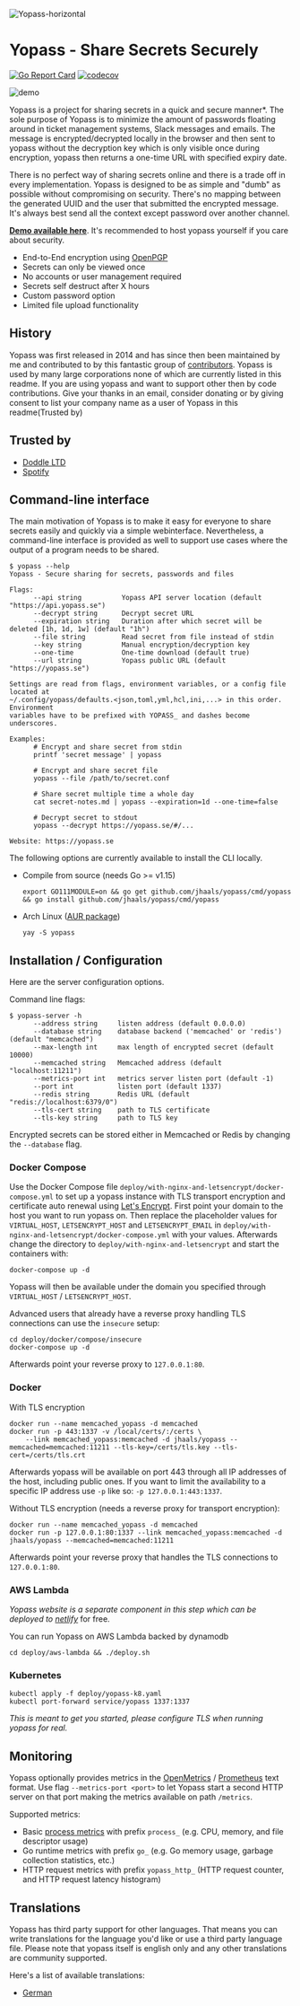 ![Yopass-horizontal](https://user-images.githubusercontent.com/37777956/59544367-0867aa80-8f09-11e9-8d6a-02008e1bccc7.png)

# Yopass - Share Secrets Securely

[![Go Report Card](https://goreportcard.com/badge/github.com/jhaals/yopass)](https://goreportcard.com/report/github.com/jhaals/yopass)
[![codecov](https://codecov.io/gh/jhaals/yopass/branch/master/graph/badge.svg)](https://codecov.io/gh/jhaals/yopass)

![demo](https://ydemo.netlify.com/yopass-demo.gif)

Yopass is a project for sharing secrets in a quick and secure manner\*.
The sole purpose of Yopass is to minimize the amount of passwords floating around in ticket management systems, Slack messages and emails. The message is encrypted/decrypted locally in the browser and then sent to yopass without the decryption key which is only visible once during encryption, yopass then returns a one-time URL with specified expiry date.

There is no perfect way of sharing secrets online and there is a trade off in every implementation. Yopass is designed to be as simple and "dumb" as possible without compromising on security. There's no mapping between the generated UUID and the user that submitted the encrypted message. It's always best send all the context except password over another channel.

**[Demo available here](https://yopass.se)**. It's recommended to host yopass yourself if you care about security.

- End-to-End encryption using [OpenPGP](https://openpgpjs.org/)
- Secrets can only be viewed once
- No accounts or user management required
- Secrets self destruct after X hours
- Custom password option
- Limited file upload functionality

## History
Yopass was first released in 2014 and has since then been maintained by me and contributed to by this fantastic group of [contributors](https://github.com/jhaals/yopass/graphs/contributors). Yopass is used by many large corporations none of which are currently listed in this readme.
If you are using yopass and want to support other then by code contributions. Give your thanks in an email, consider donating or by giving consent to list your company name as a user of Yopass in this readme(Trusted by)

## Trusted by
- [Doddle LTD](https://doddle.com)
- [Spotify](https://spotify.com)

## Command-line interface

The main motivation of Yopass is to make it easy for everyone to share secrets easily and quickly via a simple webinterface. Nevertheless, a command-line interface is provided as well to support use cases where the output of a program needs to be shared.

```console
$ yopass --help
Yopass - Secure sharing for secrets, passwords and files

Flags:
      --api string          Yopass API server location (default "https://api.yopass.se")
      --decrypt string      Decrypt secret URL
      --expiration string   Duration after which secret will be deleted [1h, 1d, 1w] (default "1h")
      --file string         Read secret from file instead of stdin
      --key string          Manual encryption/decryption key
      --one-time            One-time download (default true)
      --url string          Yopass public URL (default "https://yopass.se")

Settings are read from flags, environment variables, or a config file located at
~/.config/yopass/defaults.<json,toml,yml,hcl,ini,...> in this order. Environment
variables have to be prefixed with YOPASS_ and dashes become underscores.

Examples:
      # Encrypt and share secret from stdin
      printf 'secret message' | yopass

      # Encrypt and share secret file
      yopass --file /path/to/secret.conf

      # Share secret multiple time a whole day
      cat secret-notes.md | yopass --expiration=1d --one-time=false

      # Decrypt secret to stdout
      yopass --decrypt https://yopass.se/#/...

Website: https://yopass.se
```

The following options are currently available to install the CLI locally.

- Compile from source (needs Go >= v1.15)

  ```console
  export GO111MODULE=on && go get github.com/jhaals/yopass/cmd/yopass && go install github.com/jhaals/yopass/cmd/yopass
  ```

- Arch Linux ([AUR package](https://aur.archlinux.org/packages/yopass/))

  ```console
  yay -S yopass
  ```

## Installation / Configuration

Here are the server configuration options.

Command line flags:

```console
$ yopass-server -h
      --address string     listen address (default 0.0.0.0)
      --database string    database backend ('memcached' or 'redis') (default "memcached")
      --max-length int     max length of encrypted secret (default 10000)
      --memcached string   Memcached address (default "localhost:11211")
      --metrics-port int   metrics server listen port (default -1)
      --port int           listen port (default 1337)
      --redis string       Redis URL (default "redis://localhost:6379/0")
      --tls-cert string    path to TLS certificate
      --tls-key string     path to TLS key
```

Encrypted secrets can be stored either in Memcached or Redis by changing the `--database` flag.

### Docker Compose

Use the Docker Compose file `deploy/with-nginx-and-letsencrypt/docker-compose.yml` to set up a yopass instance with TLS transport encryption and certificate auto renewal using [Let's Encrypt](https://letsencrypt.org/). First point your domain to the host you want to run yopass on. Then replace the placeholder values for `VIRTUAL_HOST`, `LETSENCRYPT_HOST` and `LETSENCRYPT_EMAIL` in `deploy/with-nginx-and-letsencrypt/docker-compose.yml` with your values. Afterwards change the directory to `deploy/with-nginx-and-letsencrypt` and start the containers with:
```console
docker-compose up -d
```
Yopass will then be available under the domain you specified through `VIRTUAL_HOST` / `LETSENCRYPT_HOST`.

Advanced users that already have a reverse proxy handling TLS connections can use the `insecure` setup:

```console
cd deploy/docker/compose/insecure
docker-compose up -d
```
Afterwards point your reverse proxy to `127.0.0.1:80`.

### Docker

With TLS encryption

```console
docker run --name memcached_yopass -d memcached
docker run -p 443:1337 -v /local/certs/:/certs \
    --link memcached_yopass:memcached -d jhaals/yopass --memcached=memcached:11211 --tls-key=/certs/tls.key --tls-cert=/certs/tls.crt
```
Afterwards yopass will be available on port 443 through all IP addresses of the host, including public ones. If you want to limit the availability to a specific IP address use `-p` like so: `-p 127.0.0.1:443:1337`.

Without TLS encryption (needs a reverse proxy for transport encryption):

```console
docker run --name memcached_yopass -d memcached
docker run -p 127.0.0.1:80:1337 --link memcached_yopass:memcached -d jhaals/yopass --memcached=memcached:11211
```

Afterwards point your reverse proxy that handles the TLS connections to `127.0.0.1:80`.

### AWS Lambda

_Yopass website is a separate component in this step which can be deployed to [netlify](https://netlify.com)_ for free.

You can run Yopass on AWS Lambda backed by dynamodb

```console
cd deploy/aws-lambda && ./deploy.sh
```

### Kubernetes

```console
kubectl apply -f deploy/yopass-k8.yaml
kubectl port-forward service/yopass 1337:1337
```

_This is meant to get you started, please configure TLS when running yopass for real._

## Monitoring

Yopass optionally provides metrics in the [OpenMetrics][] / [Prometheus][] text
format. Use flag `--metrics-port <port>` to let Yopass start a second HTTP
server on that port making the metrics available on path `/metrics`.

Supported metrics:

- Basic [process metrics][] with prefix `process_` (e.g. CPU, memory, and file descriptor usage)
- Go runtime metrics with prefix `go_` (e.g. Go memory usage, garbage collection statistics, etc.)
- HTTP request metrics with prefix `yopass_http_` (HTTP request counter, and HTTP request latency histogram)

[openmetrics]: https://openmetrics.io/
[prometheus]: https://prometheus.io/
[process metrics]: https://prometheus.io/docs/instrumenting/writing_clientlibs/#process-metrics

## Translations
Yopass has third party support for other languages. That means you can write translations for the language you'd like or use a third party language file. Please note that yopass itself is english only and any other translations are community supported.

Here's a list of available translations:
- [German](https://github.com/Anturix/yopass-german) 


